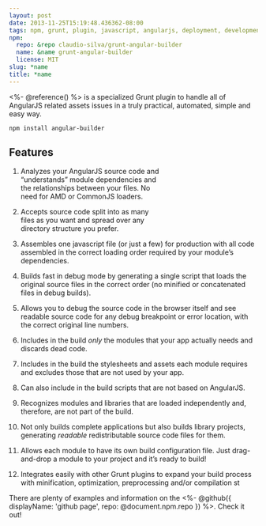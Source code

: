 ```yaml
---
layout: post
date: 2013-11-25T15:19:48.436362-08:00
tags: npm, grunt, plugin, javascript, angularjs, deployment, development
npm:
  repo: &repo claudio-silva/grunt-angular-builder
  name: &name grunt-angular-builder
  license: MIT
slug: *name
title: *name
---
```

<%- @reference() %> is a specialized Grunt plugin to handle all of AngularJS
related assets issues in a truly practical, automated, simple and easy way.

    npm install angular-builder

<div class="hide-on-mobile" style="position: relative; float: right; height: 200px;">
    <div style="position: relative; width: 200px; height: 200px; background: url('<%- @image '/angularjs.png' %>') 50% 50% no-repeat; background-size: contain"></div>
    <div style="position: absolute; top: 0px; left: 0px; width: 200px; height: 190px; overflow: hidden; background: url('<%- @image '/grunt.png' %>'); background-size: cover"></div>
</div>

Features
--------

1.  Analyzes your AngularJS source code and “understands” module
    dependencies and the relationships between your files. No need for
    AMD or CommonJS loaders.

2.  Accepts source code split into as many files as you want and spread
    over any directory structure you prefer.

3.  Assembles one javascript file (or just a few) for production with
    all code assembled in the correct loading order required by your
    module’s dependencies.

4.  Builds fast in debug mode by generating a single script that loads
    the original source files in the correct order (no minified or
    concatenated files in debug builds).

5.  Allows you to debug the source code in the browser itself and see
    readable source code for any debug breakpoint or error location,
    with the correct original line numbers.

6.  Includes in the build *only* the modules that your app actually
    needs and discards dead code.

7.  Includes in the build the stylesheets and assets each module
    requires and excludes those that are not used by your app.

8.  Can also include in the build scripts that are not based on
    AngularJS.

9.  Recognizes modules and libraries that are loaded independently and,
    therefore, are not part of the build.

10. Not only builds complete applications but also builds library
    projects, generating *readable* redistributable source code files
    for them.

11. Allows each module to have its own build configuration file. Just
    drag-and-drop a module to your project and it’s ready to build!

12. Integrates easily with other Grunt plugins to expand your build
    process with minification, optimization, preprocessing and/or
    compilation st

There are plenty of examples and information on the
<%- @github({ displayName: 'github page', repo: @document.npm.repo }) %>. Check it out!